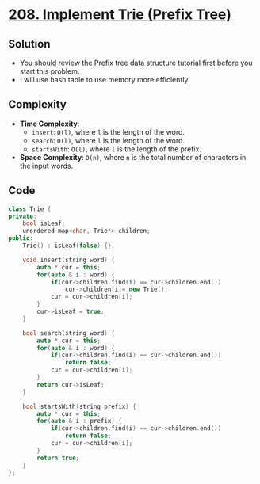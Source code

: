 # [208. Implement Trie (Prefix Tree)](https://leetcode.com/problems/implement-trie-prefix-tree/)

## Solution
- You should review the Prefix tree data structure tutorial first before you start this problem.
- I will use hash table to use memory more efficiently.

## Complexity
- **Time Complexity**:
    - `insert`: `O(l)`, where `l` is the length of the word.
    - `search`: `O(l)`, where `l` is the length of the word.
    - `startsWith`: `O(l)`, where `l` is the length of the prefix.
- **Space Complexity**: `O(n)`, where `n` is the total number of characters in the input words.

## Code
```cpp
class Trie {
private:
    bool isLeaf;
    unordered_map<char, Trie*> children;
public:
    Trie() : isLeaf(false) {};

    void insert(string word) {
        auto * cur = this;
        for(auto & i : word) {
            if(cur->children.find(i) == cur->children.end())
                cur->children[i]= new Trie();
            cur = cur->children[i];
        }
        cur->isLeaf = true;
    }

    bool search(string word) {
        auto * cur = this;
        for(auto & i : word) {
            if(cur->children.find(i) == cur->children.end())
                return false;
            cur = cur->children[i];
        }
        return cur->isLeaf;
    }

    bool startsWith(string prefix) {
        auto * cur = this;
        for(auto & i : prefix) {
            if(cur->children.find(i) == cur->children.end())
                return false;
            cur = cur->children[i];
        }
        return true;
    }
};
```